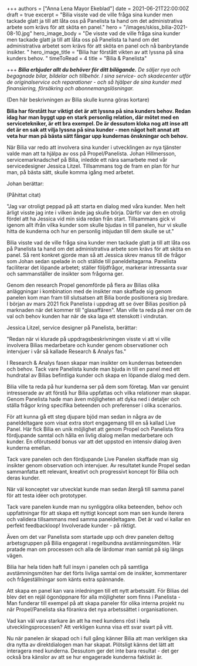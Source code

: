 +++
authors = ["Anna Lena Mayor Ekeblad"]
date = 2021-06-21T22:00:00Z
draft = true
excerpt = "Bilia visste vad de ville fråga sina kunder men tackade glatt ja till att låta oss på Panelista ta hand om det administrativa arbete som krävs för att sköta en panel."
hero = "/images/skiss_bilia-2021-08-10.jpg"
hero_image_body = "De visste vad de ville fråga sina kunder men tackade glatt ja till att låta oss på Panelista ta hand om det administrativa arbetet som krävs för att  sköta en panel och nå banbrytande insikter. "
hero_image_title = "Bilia har förstått vikten av att lyssna på sina kunders behov. "
timeToRead = 4
title = "Bilia & Panelista"

+++
**_Bilia erbjuder allt du behöver för ditt bilägande._** _De säljer nya och begagnade bilar, bildelar och tillbehör. I sina service- och skadecenter utför de originalservice och reparationer - och så hjälper de sina kunder med finansiering, försäkring och abonnemangslösningar._

(Den här beskrivningen av Bilia skulle kunna göras kortare) 

**Bilia har förstått hur viktigt det är att lyssna på sina kunders behov. Redan idag har man byggt upp en stark personlig relation, där mötet med en servicetekniker, är ett bra exempel. De är dessutom kloka nog att inse att det är en sak att vilja lyssna på sina kunder - men något helt annat att veta hur man på bästa sätt fångar upp kundernas önskningar och behov.**

När Bilia var redo att involvera sina kunder i utvecklingen av nya tjänster valde man att ta hjälpa av oss på Propel/Panelista. Johan Hillmersson, servicemarknadschef på Bilia, inledde ett nära samarbete med vår servicedesigner Jessica Litzel. Tillsammans tog de fram en plan för hur man, på bästa sätt, skulle komma igång med arbetet.

Johan berättar:

(Påhittat citat)

"Jag var otroligt peppad på att starta en dialog med våra kunder. Men helt ärligt visste jag inte i vilken ände jag skulle börja. Därför var den en otrolig fördel att ha Jessica vid min sida redan från start. Tillsammans gick vi igenom allt ifrån vilka kunder som skulle bjudas in till panelen, hur vi skulle hitta de kunderna och hur en personlig inbjudan till dem skulle se ut."

Bilia visste vad de ville fråga sina kunder men tackade glatt ja till att låta oss på Panelista ta hand om det administrativa arbete som krävs för att sköta en panel. Så rent konkret gjorde man så att Jessica skrev manus till de frågor som Johan sedan spelade in och ställde till paneldeltagarna. Panelista faciliterar det löpande arbetet; ställer följdfrågor, markerar intressanta svar och sammanställer de insikter som frågorna ger.

Genom den research Propel genomförde på flera av Bilias olika anläggningar i kombination med de insikter man skaffade sig genom panelen kom man fram till slutsatsen att Bilia borde positionera sig bredare. I början av mars 2021 fick Panelista i uppdrag att se över Bilias position på marknaden när det kommer till "glasaffären". Man ville ta reda på mer om de val och behov kunden har när de ska laga ett stenskott i vindrutan.

Jessica Litzel, service designer på Panelista, berättar:

"Redan när vi klurade på uppdragsbeskrivningen visste vi att vi ville involvera Bilias medarbetare och kunder genom observationer och intervjuer i vår så kallade Research & Analys fas."

I Research & Analys fasen skapar man insikter om kundernas beteenden och behov. Tack vare Panelista kunde man bjuda in till en panel med ett hundratal av Bilias befintliga kunder och skapa en löpande dialog med dem.

Bilia ville ta reda på hur kunderna ser på dem som företag. Man var genuint intresserade av att förstå hur Bilia uppfattas och vilka relationer man skapar. Genom Panelista hade man även möjligheten att dyka ned i detaljer och ställa frågor kring specifika beteenden och preferenser i olika scenarios.

För att kunna gå ett steg djupare bjöd man sedan in några av de paneldeltagare som visat extra stort engagemang till en så kallad Live Panel. Här fick Bilia en unik möjlighet att genom Propel och Panelista föra fördjupande samtal och hålla en livlig dialog mellan medarbetare och kunder. En oförutsedd bonus var att det uppstod en intensiv dialog även kunderna emellan.

Tack vare panelen och den fördjupande Live Panelen skaffade man sig insikter genom observation och intervjuer. Av resultatet kunde Propel sedan sammanfatta ett relevant, kreativt och progressivt koncept för Bilia och deras kunder.

När väl konceptet var utvecklat kunde man sedan återgå till samma panel för att testa idéer och prototyper.

Tack vare panelen kunde man nu synliggöra olika beteenden, behov och uppfattningar för att skapa ett nyttigt koncept som man sen kunde iterera och validera tillsammans med samma paneldeltagare. Det är vad vi kallar en perfekt feedbackloop! Involverade kunder - på riktigt.

Även om det var Panelista som startade upp och drev panelen deltog arbetsgruppen på Bilia engagerat i regelbundna avstämningsmöten. Här pratade man om processen och alla de lärdomar man samlat på sig längs vägen.

Bilia har hela tiden haft full insyn i panelen och på samtliga avstämningsmöten har det förts livliga samtal om de insikter, kommentarer och frågeställningar som känts extra spännande.

Att skapa en panel kan vara inledningen till ett nytt arbetssätt. För Bilias del blev det en rejäl ögonöppnare för alla möjligheter som finns i Panelista - Man funderar till exempel på att skapa paneler för olika interna projekt nu när Propel/Panelista ska förankra det nya arbetssättet i organisationen.

Vad kan väl vara starkare än att ha med kundens röst i hela utvecklingsprocessen? Att verkligen kunna visa ett svar svart på vitt.

Nu när panelen är skapad och i full gång känner Bilia att man verkligen ska dra nytta av direktdialogen man har skapat. Plötsligt känns det lätt att interagera med kunderna. Dessutom ger det inte bara resultat - det ger också bra känslor av att se hur engagerade kunderna faktiskt är.